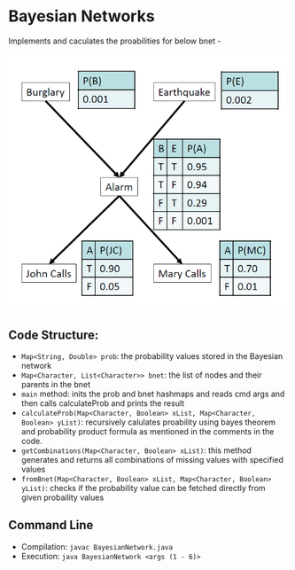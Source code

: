 # Bayesian Networks

Implements and caculates the proabilities for below bnet - 

 ![Bayesian Network](https://github.com/Nivedita123/uta-artificial-intelligence/blob/master/Bayesian%20Network/bnet.png)
 
## Code Structure:

- `Map<String, Double> prob`: the probability values stored in the Bayesian network
- `Map<Character, List<Character>> bnet`: the list of nodes and their parents in the bnet
- `main` method: inits the prob and bnet hashmaps and reads cmd args and then calls calculateProb and prints the result
- `calculateProb(Map<Character, Boolean> xList, Map<Character, Boolean> yList)`: recursively calulates proability using bayes theorem and probability product formula as mentioned in the comments in the code.
- `getCombinations(Map<Character, Boolean> xList)`: this method generates and returns all combinations of missing values with specified values
- `fromBnet(Map<Character, Boolean> xList, Map<Character, Boolean> yList)`: checks if the probability value can be fetched directly from given probaility values

## Command Line

- Compilation: `javac BayesianNetwork.java`
- Execution: `java BayesianNetwork <args (1 - 6)>`

